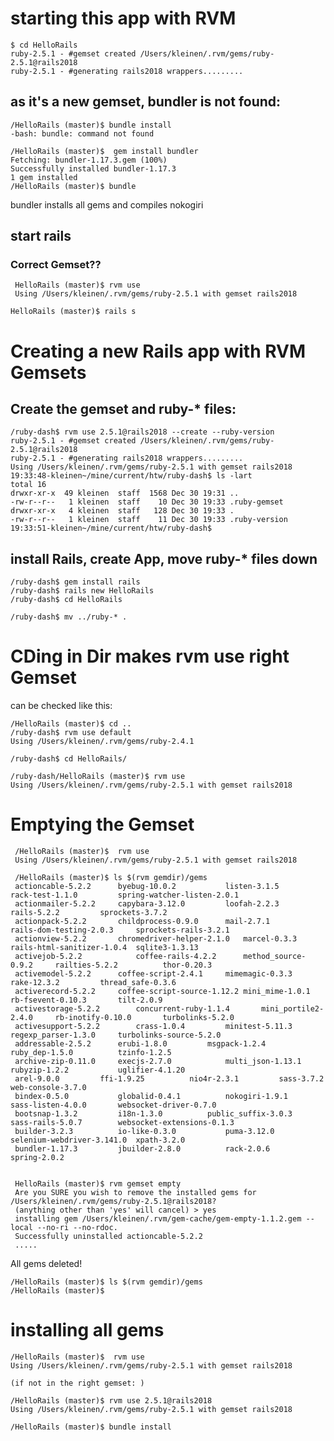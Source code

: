 # starting this app with RVM

    $ cd HelloRails
    ruby-2.5.1 - #gemset created /Users/kleinen/.rvm/gems/ruby-2.5.1@rails2018
    ruby-2.5.1 - #generating rails2018 wrappers.........

## as it's a new gemset, bundler is not found:
    /HelloRails (master)$ bundle install
    -bash: bundle: command not found

    /HelloRails (master)$  gem install bundler
    Fetching: bundler-1.17.3.gem (100%)
    Successfully installed bundler-1.17.3
    1 gem installed
    /HelloRails (master)$ bundle

bundler installs all gems and compiles nokogiri

## start rails

### Correct Gemset??

     HelloRails (master)$ rvm use
     Using /Users/kleinen/.rvm/gems/ruby-2.5.1 with gemset rails2018

    HelloRails (master)$ rails s

# Creating a new Rails app with RVM Gemsets

## Create the gemset and ruby-* files:

    /ruby-dash$ rvm use 2.5.1@rails2018 --create --ruby-version
    ruby-2.5.1 - #gemset created /Users/kleinen/.rvm/gems/ruby-2.5.1@rails2018
    ruby-2.5.1 - #generating rails2018 wrappers.........
    Using /Users/kleinen/.rvm/gems/ruby-2.5.1 with gemset rails2018
    19:33:48-kleinen~/mine/current/htw/ruby-dash$ ls -lart
    total 16
    drwxr-xr-x  49 kleinen  staff  1568 Dec 30 19:31 ..
    -rw-r--r--   1 kleinen  staff    10 Dec 30 19:33 .ruby-gemset
    drwxr-xr-x   4 kleinen  staff   128 Dec 30 19:33 .
    -rw-r--r--   1 kleinen  staff    11 Dec 30 19:33 .ruby-version
    19:33:51-kleinen~/mine/current/htw/ruby-dash$

## install Rails, create App, move ruby-* files down

    /ruby-dash$ gem install rails
    /ruby-dash$ rails new HelloRails
    /ruby-dash$ cd HelloRails

    /ruby-dash$ mv ../ruby-* .

# CDing in Dir makes rvm use right Gemset
can be checked like this:

    /HelloRails (master)$ cd ..
    /ruby-dash$ rvm use default
    Using /Users/kleinen/.rvm/gems/ruby-2.4.1

    /ruby-dash$ cd HelloRails/

    /ruby-dash/HelloRails (master)$ rvm use
    Using /Users/kleinen/.rvm/gems/ruby-2.5.1 with gemset rails2018


# Emptying the Gemset

     /HelloRails (master)$  rvm use
     Using /Users/kleinen/.rvm/gems/ruby-2.5.1 with gemset rails2018

     /HelloRails (master)$ ls $(rvm gemdir)/gems
     actioncable-5.2.2		byebug-10.0.2			listen-3.1.5			rack-test-1.1.0			spring-watcher-listen-2.0.1
     actionmailer-5.2.2		capybara-3.12.0			loofah-2.2.3			rails-5.2.2			sprockets-3.7.2
     actionpack-5.2.2		childprocess-0.9.0		mail-2.7.1			rails-dom-testing-2.0.3		sprockets-rails-3.2.1
     actionview-5.2.2		chromedriver-helper-2.1.0	marcel-0.3.3			rails-html-sanitizer-1.0.4	sqlite3-1.3.13
     activejob-5.2.2			coffee-rails-4.2.2		method_source-0.9.2		railties-5.2.2			thor-0.20.3
     activemodel-5.2.2		coffee-script-2.4.1		mimemagic-0.3.3			rake-12.3.2			thread_safe-0.3.6
     activerecord-5.2.2		coffee-script-source-1.12.2	mini_mime-1.0.1			rb-fsevent-0.10.3		tilt-2.0.9
     activestorage-5.2.2		concurrent-ruby-1.1.4		mini_portile2-2.4.0		rb-inotify-0.10.0		turbolinks-5.2.0
     activesupport-5.2.2		crass-1.0.4			minitest-5.11.3			regexp_parser-1.3.0		turbolinks-source-5.2.0
     addressable-2.5.2		erubi-1.8.0			msgpack-1.2.4			ruby_dep-1.5.0			tzinfo-1.2.5
     archive-zip-0.11.0		execjs-2.7.0			multi_json-1.13.1		rubyzip-1.2.2			uglifier-4.1.20
     arel-9.0.0			ffi-1.9.25			nio4r-2.3.1			sass-3.7.2			web-console-3.7.0
     bindex-0.5.0			globalid-0.4.1			nokogiri-1.9.1			sass-listen-4.0.0		websocket-driver-0.7.0
     bootsnap-1.3.2			i18n-1.3.0			public_suffix-3.0.3		sass-rails-5.0.7		websocket-extensions-0.1.3
     builder-3.2.3			io-like-0.3.0			puma-3.12.0			selenium-webdriver-3.141.0	xpath-3.2.0
     bundler-1.17.3			jbuilder-2.8.0			rack-2.0.6			spring-2.0.2


     HelloRails (master)$ rvm gemset empty
     Are you SURE you wish to remove the installed gems for /Users/kleinen/.rvm/gems/ruby-2.5.1@rails2018?
     (anything other than 'yes' will cancel) > yes
     installing gem /Users/kleinen/.rvm/gem-cache/gem-empty-1.1.2.gem --local --no-ri --no-rdoc.
     Successfully uninstalled actioncable-5.2.2
     .....

All gems deleted!

    /HelloRails (master)$ ls $(rvm gemdir)/gems
    /HelloRails (master)$

# installing all gems

    /HelloRails (master)$  rvm use
    Using /Users/kleinen/.rvm/gems/ruby-2.5.1 with gemset rails2018
    
    (if not in the right gemset: )
    
    /HelloRails (master)$ rvm use 2.5.1@rails2018
    Using /Users/kleinen/.rvm/gems/ruby-2.5.1 with gemset rails2018
    
    /HelloRails (master)$ bundle install
    
